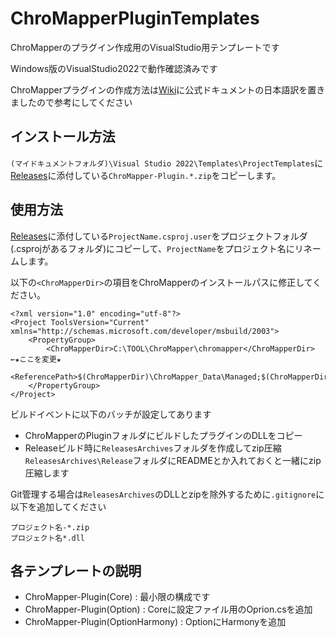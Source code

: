 # ChroMapperPluginTemplates
ChroMapperのプラグイン作成用のVisualStudio用テンプレートです

Windows版のVisualStudio2022で動作確認済みです

ChroMapperプラグインの作成方法は[Wiki](https://github.com/rynan4818/ChroMapperPluginTemplates/wiki)に公式ドキュメントの日本語訳を置きましたので参考にしてください

## インストール方法

`(マイドキュメントフォルダ)\Visual Studio 2022\Templates\ProjectTemplates`に[Releases](https://github.com/rynan4818/ChroMapperPluginTemplates/releases)に添付している`ChroMapper-Plugin.*.zip`をコピーします。

## 使用方法

[Releases](https://github.com/rynan4818/ChroMapperPluginTemplates/releases)に添付している`ProjectName.csproj.user`をプロジェクトフォルダ(.csprojがあるフォルダ)にコピーして、`ProjectName`をプロジェクト名にリネームします。

以下の`<ChroMapperDir>`の項目をChroMapperのインストールパスに修正してください。
```
<?xml version="1.0" encoding="utf-8"?>
<Project ToolsVersion="Current" xmlns="http://schemas.microsoft.com/developer/msbuild/2003">
	<PropertyGroup>
		<ChroMapperDir>C:\TOOL\ChroMapper\chromapper</ChroMapperDir> ←★ここを変更★
		<ReferencePath>$(ChroMapperDir)\ChroMapper_Data\Managed;$(ChroMapperDir)\Plugins</ReferencePath>
	</PropertyGroup>
</Project>
```

ビルドイベントに以下のバッチが設定してあります
- ChroMapperのPluginフォルダにビルドしたプラグインのDLLをコピー
- Releaseビルド時に`ReleasesArchives`フォルダを作成してzip圧縮
    `ReleasesArchives\Release`フォルダにREADMEとか入れておくと一緒にzip圧縮します

Git管理する場合は`ReleasesArchives`のDLLとzipを除外するために`.gitignore`に以下を追加してください
```
プロジェクト名-*.zip
プロジェクト名*.dll
```

## 各テンプレートの説明
- ChroMapper-Plugin(Core) : 最小限の構成です
- ChroMapper-Plugin(Option) : Coreに設定ファイル用のOprion.csを追加
- ChroMapper-Plugin(OptionHarmony) : OptionにHarmonyを追加
